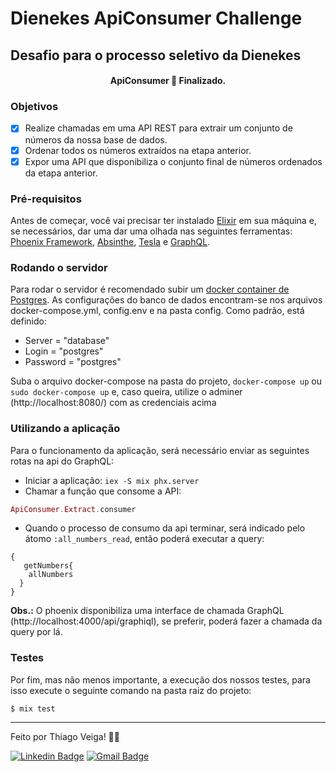 # Dienekes ApiConsumer Challenge

## Desafio para o processo seletivo da Dienekes

<h4 align="center"> 
	  ApiConsumer 🚀 Finalizado.  
</h4>

### Objetivos

- [x] Realize chamadas em uma API REST para extrair um conjunto de números da nossa base de dados.
- [x] Ordenar todos os números extraídos na etapa anterior.
- [x] Expor uma API que disponibiliza o conjunto final de números ordenados da etapa anterior.

### Pré-requisitos

Antes de começar, você vai precisar ter instalado [Elixir](https://elixir-lang.org/) em sua máquina e, se necessários, dar uma dar uma olhada nas seguintes ferramentas:
[Phoenix Framework](https://www.phoenixframework.org/), [Absinthe](https://absinthe-graphql.org/), [Tesla](https://github.com/teamon/tesla) e [GraphQL](https://graphql.org/).

### Rodando o servidor

Para rodar o servidor é recomendado subir um [docker container de Postgres](https://hub.docker.com/_/postgres).
As configurações do banco de dados encontram-se nos arquivos docker-compose.yml, config.env e na pasta config. Como padrão, está definido:
  * Server = "database"
  * Login = "postgres"
  * Password = "postgres"
  
Suba o arquivo docker-compose na pasta do projeto, `docker-compose up` ou `sudo docker-compose up` e, caso queira, utilize o adminer (http://localhost:8080/) com as credenciais acima

### Utilizando a aplicação
Para o funcionamento da aplicação, será necessário enviar as seguintes rotas na api do GraphQL:
* Iniciar a aplicação:
`iex -S mix phx.server`
* Chamar a função que consome a API:
```elixir
ApiConsumer.Extract.consumer
```
* Quando o processo de consumo da api terminar, será indicado pelo átomo `:all_numbers_read`, então poderá executar a query:
```query
{
   getNumbers{
	allNumbers
  }
}
```
**Obs.:** O phoenix disponibiliza uma interface de chamada GraphQL (http://localhost:4000/api/graphiql), se preferir, poderá fazer a chamada da query por lá.
### Testes
Por fim, mas não menos importante, a execução dos nossos testes, para isso execute o seguinte comando na pasta raiz do projeto:
```
$ mix test
```

---

Feito por Thiago Veiga! 🚀🚀

[![Linkedin Badge](https://img.shields.io/badge/-Thiago-blue?style=flat-square&logo=Linkedin&logoColor=white&link=https://www.linkedin.com/in/thiago-veiga-9bb2a5136/)](https://www.linkedin.com/in/thiago-veiga-9bb2a5136/) 
[![Gmail Badge](https://img.shields.io/badge/-thiagoveiiga@gmail.com-c14438?style=flat-square&logo=Gmail&logoColor=white&link=mailto:thiagoveiiga@gmail.com)](mailto:thiagoveiiga@gmail.com)
